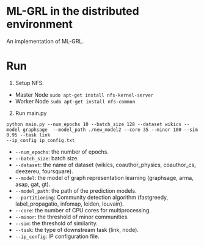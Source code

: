 # ML-GRL in the distributed environment
An implementation of ML-GRL.


# Run

1. Setup NFS.
- Master Node
```sudo apt-get install nfs-kernel-server```
- Worker Node
```sudo apt-get install nfs-common```

2. Run main.py

```
python main.py --num_epochs 10 --batch_size 128 --dataset wikics --model graphsage  --model_path ./new_model2 --core 35 --minor 100 --sim 0.95 --task link
--ip_config ip_config.txt
```
- `--num_epochs`: the number of epochs.
- `--batch_size`: batch size.
- `--dataset`: the name of dataset (wikics, coauthor_physics, coauthor_cs, deezereu, foursquare).
- `--model`: the model of graph representation learning (graphsage, arma, asap, gat, gt).
- `--model_path`: the path of the prediction models.
- `--partitioning`: Community detection algorithm (fastgreedy, label_propagatio, infomap, leiden, louvain).
- `--core`: the number of CPU cores for multiprocessing.
- `--minor`: the threshold of minor communities.
- `--sim`: the threshold of similarity.
- `--task`: the type of downstream task (link, node).
- `--ip_config`: IP configuration file.
